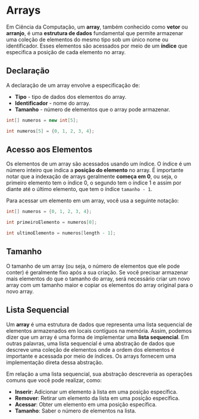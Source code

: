 # Arrays

Em Ciência da Computação, um **array**, também conhecido como **vetor** ou **arranjo**, é uma **estrutura de dados** fundamental que permite armazenar uma coleção de elementos do mesmo tipo sob um único nome ou identificador. Esses elementos são acessados por meio de um **índice** que especifica a posição de cada elemento no array.

## Declaração

A declaração de um array envolve a especificação de:

- **Tipo** - tipo de dados dos elementos do array.
- **Identificador** - nome do array.
- **Tamanho** - número de elementos que o array pode armazenar.

```java
int[] numeros = new int[5];
```

```c
int numeros[5] = {0, 1, 2, 3, 4};
```

## Acesso aos Elementos

Os elementos de um array são acessados usando um índice. O índice é um número inteiro que indica a **posição do elemento** no array. É importante notar que a indexação de arrays geralmente **começa em 0**, ou seja, o primeiro elemento tem o índice 0, o segundo tem o índice 1 e assim por diante até o último elemento, que tem o índice `tamanho - 1`.

Para acessar um elemento em um array, você usa a seguinte notação:

```java
int[] numeros = {0, 1, 2, 3, 4};

int primeiroElemento = numeros[0];

int ultimoElemento = numeros[length - 1];
```

## Tamanho

O tamanho de um array (ou seja, o número de elementos que ele pode conter) é geralmente fixo após a sua criação. Se você precisar armazenar mais elementos do que o tamanho do array, será necessário criar um novo array com um tamanho maior e copiar os elementos do array original para o novo array.

## Lista Sequencial

Um **array** é uma estrutura de dados que representa uma lista sequencial de elementos armazenados em locais contíguos na memória. Assim, podemos dizer que um array é uma forma de implementar uma **lista sequencial**. Em outras palavras, uma lista sequencial é uma abstração de dados que descreve uma coleção de elementos onde a ordem dos elementos é importante e acessada por meio de índices. Os arrays fornecem uma implementação direta dessa abstração.

Em relação a uma lista sequencial, sua abstração descreveria as operações comuns que você pode realizar, como:

- **Inserir**: Adicionar um elemento à lista em uma posição específica.
- **Remover**: Retirar um elemento da lista em uma posição específica.
- **Acessar**: Obter um elemento em uma posição específica.
- **Tamanho**: Saber o número de elementos na lista.
